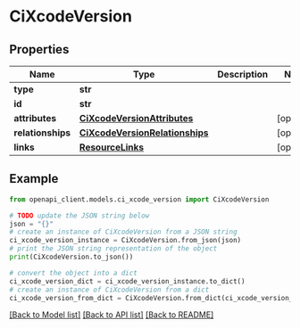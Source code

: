 # CiXcodeVersion


## Properties

Name | Type | Description | Notes
------------ | ------------- | ------------- | -------------
**type** | **str** |  | 
**id** | **str** |  | 
**attributes** | [**CiXcodeVersionAttributes**](CiXcodeVersionAttributes.md) |  | [optional] 
**relationships** | [**CiXcodeVersionRelationships**](CiXcodeVersionRelationships.md) |  | [optional] 
**links** | [**ResourceLinks**](ResourceLinks.md) |  | [optional] 

## Example

```python
from openapi_client.models.ci_xcode_version import CiXcodeVersion

# TODO update the JSON string below
json = "{}"
# create an instance of CiXcodeVersion from a JSON string
ci_xcode_version_instance = CiXcodeVersion.from_json(json)
# print the JSON string representation of the object
print(CiXcodeVersion.to_json())

# convert the object into a dict
ci_xcode_version_dict = ci_xcode_version_instance.to_dict()
# create an instance of CiXcodeVersion from a dict
ci_xcode_version_from_dict = CiXcodeVersion.from_dict(ci_xcode_version_dict)
```
[[Back to Model list]](../README.md#documentation-for-models) [[Back to API list]](../README.md#documentation-for-api-endpoints) [[Back to README]](../README.md)


